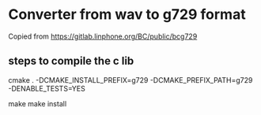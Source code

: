 # Converter from wav to g729 format

Copied from https://gitlab.linphone.org/BC/public/bcg729

## steps to compile the c lib

cmake . -DCMAKE_INSTALL_PREFIX=g729 -DCMAKE_PREFIX_PATH=g729 -DENABLE_TESTS=YES

make
make install